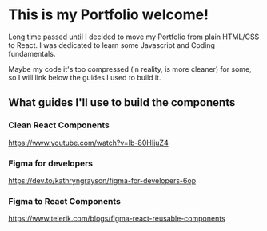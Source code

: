 # This is my Portfolio welcome!

Long time passed until I decided to move my Portfolio from plain HTML/CSS to React. I was dedicated to learn some Javascript and Coding fundamentals.

Maybe my code it's too compressed (in reality, is more cleaner) for some, so I will link below the guides I used to build it.

## What guides I'll use to build the components

### Clean React Components

https://www.youtube.com/watch?v=Ib-80HIjuZ4

### Figma for developers

https://dev.to/kathryngrayson/figma-for-developers-6op

### Figma to React Components

https://www.telerik.com/blogs/figma-react-reusable-components
